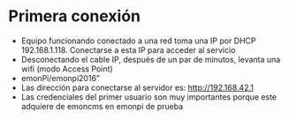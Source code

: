 # Primera conexión
- Equipo funcionando conectado a una red toma una IP por DHCP 192.168.1.118. Conectarse a esta IP para acceder al servicio
- Desconectando el cable IP, después de un par de minutos, levanta una wifi (modo Access Point)
- emonPi/emonpi2016”
- Las dirección para conectarse al servidor es: http://192.168.42.1
- Las credenciales del primer usuario son muy importantes porque este adquiere de emoncms en emonpi de prueba
